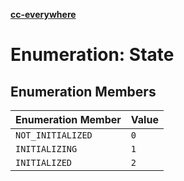 [**cc-everywhere**](../../../../../index.md)

<HorizontalLine />

# Enumeration: State

## Enumeration Members

| Enumeration Member | Value |
| ------ | ------ |
| `NOT_INITIALIZED` | `0` |
| `INITIALIZING` | `1` |
| `INITIALIZED` | `2` |
